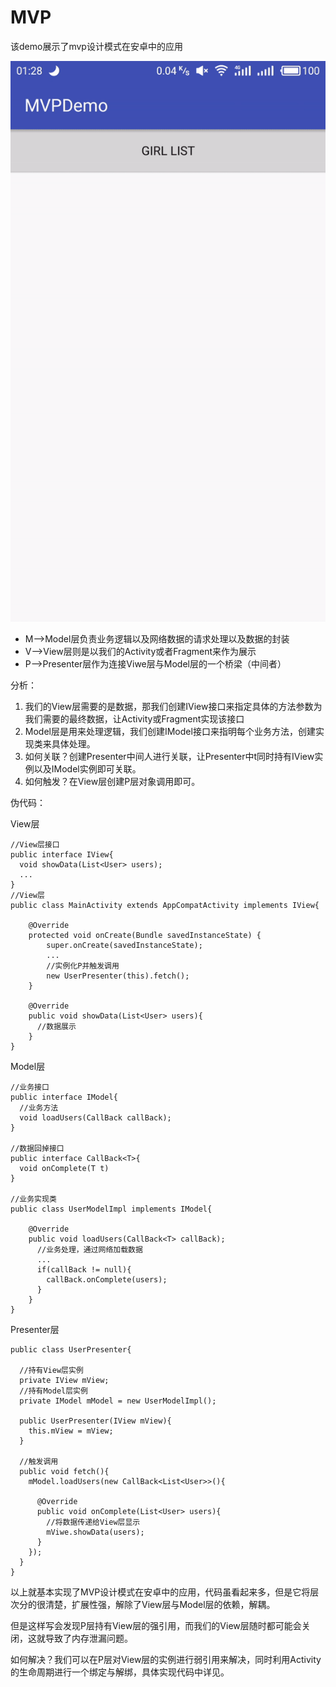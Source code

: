 # MVP
该demo展示了mvp设计模式在安卓中的应用

![image](https://github.com/pengfeigao/MVP/blob/master/snapshoot/mvp.gif)
- M-->Model层负责业务逻辑以及网络数据的请求处理以及数据的封装
- V-->View层则是以我们的Activity或者Fragment来作为展示
- P-->Presenter层作为连接Viwe层与Model层的一个桥梁（中间者）

分析：
1. 我们的View层需要的是数据，那我们创建IView接口来指定具体的方法参数为我们需要的最终数据，让Activity或Fragment实现该接口
2. Model层是用来处理逻辑，我们创建IModel接口来指明每个业务方法，创建实现类来具体处理。
3. 如何关联？创建Presenter中间人进行关联，让Presenter中t同时持有IView实例以及IModel实例即可关联。
4. 如何触发？在View层创建P层对象调用即可。

伪代码：

View层
```
//View层接口
public interface IView{
  void showData(List<User> users);
  ...
}
//View层
public class MainActivity extends AppCompatActivity implements IView{

    @Override
    protected void onCreate(Bundle savedInstanceState) {
        super.onCreate(savedInstanceState);
        ...
        //实例化P并触发调用
        new UserPresenter(this).fetch();
    }
    
    @Override
    public void showData(List<User> users){
      //数据展示
    }
}
```
Model层
```
//业务接口
public interface IModel{
  //业务方法
  void loadUsers(CallBack callBack);
}

//数据回掉接口
public interface CallBack<T>{
  void onComplete(T t)
}

//业务实现类
public class UserModelImpl implements IModel{
  
    @Override
    public void loadUsers(CallBack<T> callBack);
      //业务处理，通过网络加载数据
      ...
      if(callBack != null){
        callBack.onComplete(users);
      }
    }
}
```
Presenter层
```
public class UserPresenter{

  //持有View层实例
  private IView mView;
  //持有Model层实例
  private IModel mModel = new UserModelImpl();
  
  public UserPresenter(IView mView){
    this.mView = mView;
  }
  
  //触发调用
  public void fetch(){
    mModel.loadUsers(new CallBack<List<User>>(){
    
      @Override
      public void onComplete(List<User> users){
        //将数据传递给View层显示
        mViwe.showData(users);
      }
    });
  }
}
```

以上就基本实现了MVP设计模式在安卓中的应用，代码虽看起来多，但是它将层次分的很清楚，扩展性强，解除了View层与Model层的依赖，解耦。

但是这样写会发现P层持有View层的强引用，而我们的View层随时都可能会关闭，这就导致了内存泄漏问题。

如何解决？我们可以在P层对View层的实例进行弱引用来解决，同时利用Activity的生命周期进行一个绑定与解绑，具体实现代码中详见。
